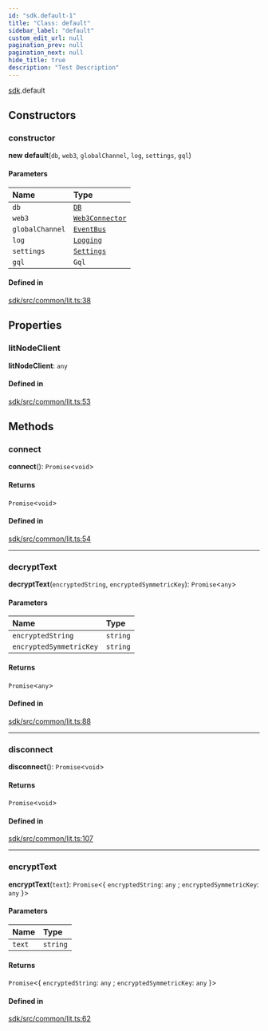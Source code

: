 ```yaml
---
id: "sdk.default-1"
title: "Class: default"
sidebar_label: "default"
custom_edit_url: null
pagination_prev: null
pagination_next: null
hide_title: true
description: "Test Description"
---
```


[sdk](../namespaces/sdk.md).default

## Constructors

### constructor

**new default**(`db`, `web3`, `globalChannel`, `log`, `settings`, `gql`)

#### Parameters

| Name | Type |
| :------ | :------ |
| `db` | [`DB`](sdk.DB.md) |
| `web3` | [`Web3Connector`](sdk.Web3Connector.md) |
| `globalChannel` | [`EventBus`](sdk.EventBus.md) |
| `log` | [`Logging`](sdk.Logging.md) |
| `settings` | [`Settings`](sdk.Settings.md) |
| `gql` | `Gql` |

#### Defined in

[sdk/src/common/lit.ts:38](https://github.com/AKASHAorg/akasha-core/blob/978d02d1/sdk/src/common/lit.ts#L38)

## Properties

### litNodeClient

 **litNodeClient**: `any`

#### Defined in

[sdk/src/common/lit.ts:53](https://github.com/AKASHAorg/akasha-core/blob/978d02d1/sdk/src/common/lit.ts#L53)

## Methods

### connect

**connect**(): `Promise`<`void`\>

#### Returns

`Promise`<`void`\>

#### Defined in

[sdk/src/common/lit.ts:54](https://github.com/AKASHAorg/akasha-core/blob/978d02d1/sdk/src/common/lit.ts#L54)

___

### decryptText

**decryptText**(`encryptedString`, `encryptedSymmetricKey`): `Promise`<`any`\>

#### Parameters

| Name | Type |
| :------ | :------ |
| `encryptedString` | `string` |
| `encryptedSymmetricKey` | `string` |

#### Returns

`Promise`<`any`\>

#### Defined in

[sdk/src/common/lit.ts:88](https://github.com/AKASHAorg/akasha-core/blob/978d02d1/sdk/src/common/lit.ts#L88)

___

### disconnect

**disconnect**(): `Promise`<`void`\>

#### Returns

`Promise`<`void`\>

#### Defined in

[sdk/src/common/lit.ts:107](https://github.com/AKASHAorg/akasha-core/blob/978d02d1/sdk/src/common/lit.ts#L107)

___

### encryptText

**encryptText**(`text`): `Promise`<{ `encryptedString`: `any` ; `encryptedSymmetricKey`: `any`  }\>

#### Parameters

| Name | Type |
| :------ | :------ |
| `text` | `string` |

#### Returns

`Promise`<{ `encryptedString`: `any` ; `encryptedSymmetricKey`: `any`  }\>

#### Defined in

[sdk/src/common/lit.ts:62](https://github.com/AKASHAorg/akasha-core/blob/978d02d1/sdk/src/common/lit.ts#L62)
